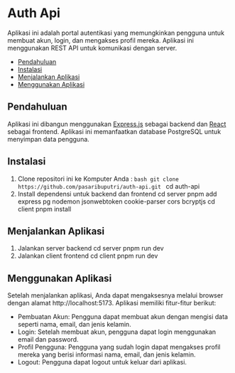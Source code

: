 # Auth Api

Aplikasi ini adalah portal autentikasi yang memungkinkan pengguna untuk membuat akun, login, dan mengakses profil mereka.
Aplikasi ini menggunakan REST API untuk komunikasi dengan server.

- [Pendahuluan](#pendahuluan)
- [Instalasi](#instalasi)
- [Menjalankan Aplikasi](#menjalankan-aplikasi)
- [Menggunakan Aplikasi](#menggunakan-aplikasi)

## Pendahuluan

Aplikasi ini dibangun menggunakan [Express.js](https://expressjs.com/) sebagai backend dan [React](https://reactjs.org/) sebagai frontend. Aplikasi ini memanfaatkan database PostgreSQL untuk menyimpan data pengguna.

## Instalasi
1. Clone repositori ini ke Komputer Anda :
   ``bash
   git clone https://github.com/pasaribuputri/auth-api.git
   ``
   cd auth-api
3. Install dependensi untuk backend dan frontend
   cd server
   pnpm add express pg nodemon jsonwebtoken cookie-parser cors bcryptjs
   cd client
   pnpm install

## Menjalankan Aplikasi
1. Jalankan server backend
   cd server
   pnpm run dev
3. Jalankan client frontend
   cd client
   pnpm run dev

## Menggunakan Aplikasi

Setelah menjalankan aplikasi, Anda dapat mengaksesnya melalui browser dengan alamat http://localhost:5173. Aplikasi memiliki fitur-fitur berikut:

- Pembuatan Akun: Pengguna dapat membuat akun dengan mengisi data seperti nama, email, dan jenis kelamin.
- Login: Setelah membuat akun, pengguna dapat login menggunakan email dan password.
- Profil Pengguna: Pengguna yang sudah login dapat mengakses profil mereka yang berisi informasi nama, email, dan jenis kelamin.
- Logout: Pengguna dapat logout untuk keluar dari aplikasi. 
